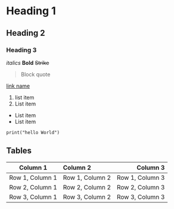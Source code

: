 # Heading 1
## Heading 2
### Heading 3
*italics*
**Bold**
~~Strike~~
>Block quote

[link name](link.com)

1. list item
2. List item

* List item
* List item

`print("hello World")`
## Tables
<!-- tables -->
<!-- Note that :---: means center aligned -->
<!-- Note that ---: means right aligned -->
<!-- Note that :--- means left aligned -->
| Column 1 | Column 2 | Column 3 |
| :---: | :--- | ---: |
| Row 1, Column 1 | Row 1, Column 2 | Row 1, Column 3 |
| Row 2, Column 1 | Row 2, Column 2 | Row 2, Column 3 |
| Row 3, Column 1 | Row 3, Column 2 | Row 3, Column 3 |